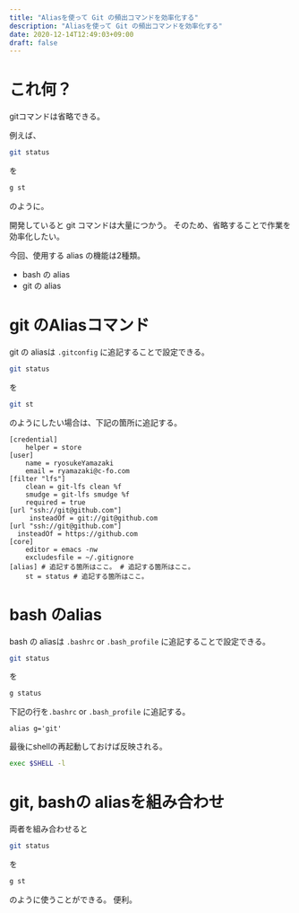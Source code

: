 ```yaml
---
title: "Aliasを使って Git の頻出コマンドを効率化する"
description: "Aliasを使って Git の頻出コマンドを効率化する"
date: 2020-12-14T12:49:03+09:00
draft: false
---
```


# これ何？

gitコマンドは省略できる。

例えば、
```sh
git status
```

を

```sh
g st
```
のように。

開発していると git コマンドは大量につかう。
そのため、省略することで作業を効率化したい。

今回、使用する alias の機能は2種類。
- bash の alias
- git の alias

# git のAliasコマンド

git の aliasは `.gitconfig` に追記することで設定できる。

```sh
git status
```

を
```sh
git st
```

のようにしたい場合は、下記の箇所に追記する。

```
[credential]
	helper = store
[user]
	name = ryosukeYamazaki
	email = ryamazaki@c-fo.com
[filter "lfs"]
	clean = git-lfs clean %f
	smudge = git-lfs smudge %f
	required = true
[url "ssh://git@github.com"]
     insteadOf = git://git@github.com
[url "ssh://git@github.com"]
  insteadOf = https://github.com
[core]
	editor = emacs -nw
	excludesfile = ~/.gitignore
[alias] # 追記する箇所はここ。 # 追記する箇所はここ。
	st = status # 追記する箇所はここ。
```


# bash のalias

bash の aliasは `.bashrc` or `.bash_profile` に追記することで設定できる。

```sh
git status
```

を
```sh
g status
```

下記の行を`.bashrc` or `.bash_profile` に追記する。

```
alias g='git'
```

最後にshellの再起動しておけば反映される。
```sh
exec $SHELL -l
```


# git, bashの aliasを組み合わせ

両者を組み合わせると

```sh
git status
```

を

```sh
g st
```

のように使うことができる。
便利。



